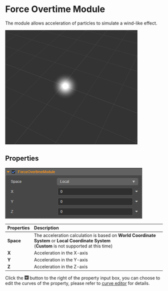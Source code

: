 # Force Overtime Module

The module allows acceleration of particles to simulate a wind-like effect.

![force_overtime](module/force_overtime.gif)

## Properties

![force_module](module/force_module.png)

| Properties | Description |
| :--- | :--- |
| **Space** | The acceleration calculation is based on **World Coordinate System** or **Local Coordinate System** <br>(**Custom** is not supported at this time) |
| **X** | Acceleration in the X-axis |
| **Y** | Acceleration in the Y-axis |
| **Z** | Acceleration in the Z-axis |

Click the ![menu button](main-module/menu-button.png) button to the right of the property input box, you can choose to edit the curves of the property, please refer to [curve editor](./editor/curve-editor.md) for details.
